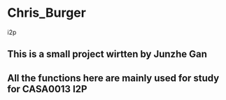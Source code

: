 # Chris_Burger
i2p
## This is a small project wirtten by Junzhe Gan
## All the functions here are mainly used for study for CASA0013 I2P
